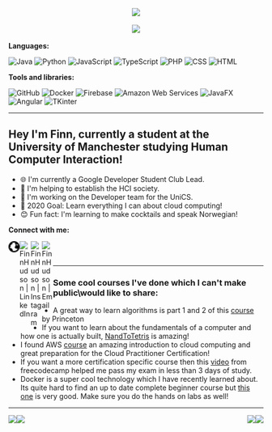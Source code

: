 <p align="center">
  <img src="https://komarev.com/ghpvc/?username=HudsonFinn&color=red&style=plastic" />
</p>

<a href="https://www.linkedin.com/in/finn-hudson/">
<p align="center">
      <img src="https://github-readme-stats.vercel.app/api?username=HudsonFinn&show_icons=true&hide_border=true&count_private=true&hide_rank=true&theme=synthwave" />
</p>
</a>

**Languages:**

![Java](https://img.shields.io/badge/-Java-000000?style=flat&logo=Java&logoColor=E06C00)
![Python](https://img.shields.io/badge/-Python-000000?style=flat&logo=Python&logoColor=007396)
![JavaScript](https://img.shields.io/badge/-JavaScript-000000?style=flat&logo=javascript)
![TypeScript](https://img.shields.io/badge/-TypeScript-000000?style=flat&logo=typescript&logoColor=2F74C0)
![PHP](https://img.shields.io/badge/-PHP-000000?style=flat&logo=PHP)
![CSS](https://img.shields.io/badge/-CSS-000000?style=flat&logo=CSS3&logoColor=0078BD)
![HTML](https://img.shields.io/badge/-HTML-000000?style=flat&logo=HTML5)

**Tools and libraries:**

![GitHub](https://img.shields.io/badge/-GitHub-000000?style=flat&logo=github&logoColor=FFFFFF)
![Docker](https://img.shields.io/badge/-docker-000000?style=flat&logo=docker)
![Firebase](https://img.shields.io/badge/-Firebase-000000?style=flat&logo=Google)
![Amazon Web Services](https://img.shields.io/badge/-AWS-000000?style=flat&logo=Amazon)
![JavaFX](https://img.shields.io/badge/-JavaFX-000000?style=flat&logo=Java&logoColor=E06C00)
![Angular](https://img.shields.io/badge/-Angular-000000?style=flat&logo=Angular&logoColor=DF2E31)
![TKinter](https://img.shields.io/badge/-Angular-000000?style=flat&logo=Python&logoColor=007396)
<br/>

---

## Hey I'm Finn, currently a student at the University of Manchester studying Human Computer Interaction!

- 🌐 I'm currently a Google Developer Student Club Lead.
- 🌱 I'm helping to establish the HCI society.
- 👯 I'm working on the Developer team for the UniCS.
- 🥅 2020 Goal: Learn everything I can about cloud computing!
- 😊 Fun fact: I'm learning to make cocktails and speak Norwegian!

**Connect with me:**

[<img align="left" alt="FinnHudson | Website" width="22px" src="https://raw.githubusercontent.com/iconic/open-iconic/master/svg/globe.svg" />][website]
[<img align="left" alt="FinnHudson | LinkedIn" width="22px" src="https://cdn.jsdelivr.net/npm/simple-icons@v3/icons/linkedin.svg" />][linkedin]
[<img align="left" alt="FinnHudson | Instagram" width="22px" src="https://cdn.jsdelivr.net/npm/simple-icons@v3/icons/instagram.svg" />][instagram]
[<img align="left" alt="FinnHudson | Email" width="22px" src="https://cdn.jsdelivr.net/npm/simple-icons@v3/icons/gmail.svg" />][email]

<br/>
<br/>

---

### Some cool courses I've done which I can't make public\\would like to share:

- A great way to learn algorithms is part 1 and 2 of this [course][algos] by Princeton
- If you want to learn about the fundamentals of a computer and how one is actually built, [NandToTetris][nand] is amazing!
- I found AWS [course][aws] an amazing introduction to cloud computing and great preparation for the Cloud Practitioner Certification!
- If you want a more certification specific course then this [video][AWScert] from freecodecamp helped me pass my exam in less than 3 days of study.
- Docker is a super cool technology which I have recently learned about. Its quite hard to find an up to date complete beginner course but [this one][docker] is very good. Make sure you do the hands on labs as well!
---

<a href="https://github.com/HudsonFinn/AlgorithmVisualiser">
  <img align="left" src="https://github-readme-stats.vercel.app/api/pin/?username=HudsonFinn&repo=AlgorithmVisualiser&theme=bear" />
</a>

<a href="https://github.com/HudsonFinn/2d-Raycasting">
  <img align="right" src="https://github-readme-stats.vercel.app/api/pin/?username=HudsonFinn&repo=2d-Raycasting&theme=bear" />
</a>

<a href="https://github.com/HudsonFinn/FileMover">
  <img align="left" src="https://github-readme-stats.vercel.app/api/pin/?username=HudsonFinn&repo=FileMover&theme=bear" />
</a>

<a href="https://github.com/HudsonFinn/Pathfinding">
  <img align="right" src="https://github-readme-stats.vercel.app/api/pin/?username=HudsonFinn&repo=PathFinding&theme=bear" />
</a>

[website]: https:www.finnhudson.co.uk
[linkedin]: https://www.linkedin.com/in/finn-hudson/
[instagram]: https://www.instagram.com/the_project_bot/
[email]: 11finnh@gmail.com
[github]: https://github.com/HudsonFinn
[algos]: https://www.coursera.org/learn/algorithms-part1
[nand]: https://www.coursera.org/learn/build-a-computer/home/welcome
[aws]: https://www.aws.training/Details/Curriculum?id=27076
[docker]: https://www.youtube.com/watch?v=fqMOX6JJhGo&list=PL6jgPwuZeC2pHBIJNuUQSeBLs8oJm8sW4&index=4
[AWScert]: https://youtu.be/3hLmDS179YE
